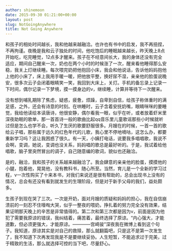 ```yaml
---
author: shinemoon
date: 2015-09-30 01:21:00+00:00
layout: post
slug: NotGoingAnywhere
title: Not Going Anywhere
---
```


和孩子的相处时间越长，我和他越来越融洽。也许也有书中的启发，我不再扭捏，不再拘谨。夜晚是我和云子独处的时间，他吃饱后的睡眠越来越长，昨天晚上8点开始吃，吃完睡觉，12点多才醒来。孩子在不经意间长大，我的身体还没有完全适应，期间自己醒来一次，奶也在两个小时的时候涨了一次，醒来看他睡得那么安稳，我关上灯继续睡。每次喂完奶把他抱回小床，我会和他说话，告诉他妈妈抱他上他的小床了，床上我用手暖一暖，把他放平整，换好尿不湿，亲亲他的脸蛋说晚安，很多次云子会闭着眼睛笑一笑，我回到大床上，关灯。手机的备忘录上记录一下时间，偶尔记录一下梦境，摸一摸身边的v，继续睡，计算并等待下一次醒来。





没有想到哺乳期除了焦虑，疑惑，疲惫，烦躁，自卑到自信，给孩子称体重时的满足感，之外，还会有诗意的时刻。在哄睡时，云子含着安抚奶嘴，眼睛咪咪的要睡觉，我给他读绘本读唐诗，他很安静，偶尔看我一眼，似乎在听，或者放着虾米里深夜助眠的歌单，那一首首诗一般的歌曲比起qq音乐里儿童歌谣那些小时候就听过但是怎么也学不会，听久了生厌的歌要舒服很多。月嫂在的时候，一首一首的歌给云子唱，那些属于远久的红色年代的儿歌，我心里不停地嘀咕，这怎么办，都要重新学习吗？这让我困惑了很久。有一天，小姨打电话，说要我多唱唱歌，我说不会啊，变调，她说，变调也没关系，妈妈唱的歌总是最好听的。于是，我试着给他唱歌，脑子里突然冒出的调子，自己随意编的歌词，貌似也还融洽。





是的，融洽，我和孩子的关系越来越融洽了。我会肆意的亲亲他的脸蛋，摸摸他的小腿，抱着他，晃晃他，没有教科书，随心所至。当然，育儿是一个全新的学习过程，v一次性购买了十来本书，对我们来说还是很有帮助的，总会出现书上没有的情况，总会有还没有看到就发生的生理阶段，但是对于新手父母的我们，益处颇多。





生孩子到现在哭了三次。一次是开奶，面对月嫂的质疑和妈妈的担心，我在自信崩溃前的一刻忍不住嚎啕大哭，似乎一整夜的喂奶，挣扎着的努力完全没有效果，结果证明那天晚上的辛苦是非常值得的。第二次和第三次都是因为v，前面是因为他犯了需要我原谅的错误，我纠结着，痛苦着，最终选择了原谅。“内心强大，才能道歉，但必须更强大，才能原谅。————宫崎骏”深夜我在微博上看到这个句子。我知道，原谅其实是对自己的救赎，那么就翻篇吧，只是这不是第一次发生了，我不知道下次再发现我是不是要继续妥协。人生短暂，不能追求过于完美，过于精致的生活，那么就选择可控的当下吧，尽量舒心。
